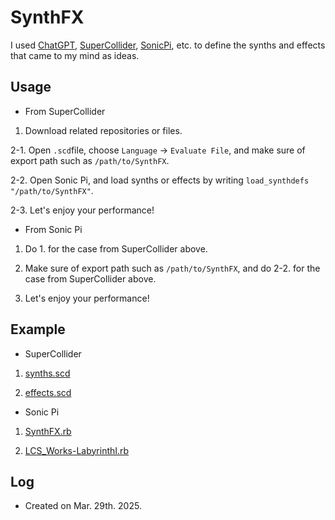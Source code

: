 # SynthFX

I used [ChatGPT](https://chat.openai.com/), [SuperCollider](https://supercollider.github.io/), [SonicPi](https://sonic-pi.net/), etc. to define the synths and effects that came to my mind as ideas.

## Usage

* From SuperCollider

1. Download related repositories or files.

2-1. Open `.scd`file, choose `Language` -> `Evaluate File`, and make sure of export path such as `/path/to/SynthFX`.

2-2. Open Sonic Pi, and load synths or effects by writing `load_synthdefs "/path/to/SynthFX"`.

2-3. Let's enjoy your performance!

* From Sonic Pi

1. Do 1. for the case from SuperCollider above.

2. Make sure of export path such as `/path/to/SynthFX`, and do 2-2. for the case from SuperCollider above.

3. Let's enjoy your performance!

## Example

* SuperCollider

1. [synths.scd](https://github.com/Uchida16104/LiveCodingPortfolio/blob/master/SynthFX/synths.scd)
   
2. [effects.scd](https://github.com/Uchida16104/LiveCodingPortfolio/blob/master/SynthFX/effects.scd)

* Sonic Pi

1. [SynthFX.rb](https://github.com/Uchida16104/LiveCodingPortfolio/blob/master/SynthFX/SynthFX.rb)

2. [LCS_Works-LabyrinthI.rb](https://github.com/Uchida16104/LiveCodingPortfolio/blob/master/LCS_Works-LabyrinthI.rb)

## Log

* Created on Mar. 29th. 2025.
